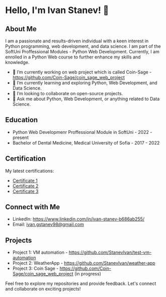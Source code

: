 # Hello, I'm Ivan Stanev! 👋

## About Me

I am a passionate and results-driven individual with a keen interest in Python programming, web development, and data science. I am part of the SoftUni Proffessional Modules - Python Web Development. Currently, I am enrolled in a Python Web course to further enhance my skills and knowledge.

- 🔭 I’m currently working on web project which is called Coin-Sage - https://github.com/Coin-Sage/coin_sage_web_project
- 🌱 I’m currently learning and exploring Python, Web Development, and Data Science.
- 👯 I’m looking to collaborate on open-source projects.
- 💬 Ask me about Python, Web Development, or anything related to Data Science.

## Education
- Python Web Developmenr Proffessional Module in SoftUni - 2022 - present
- Bachelor of Dental Medicine, Medical University of Sofia - 2017 - 2022

## Certification

My latest certifications:

- [Certificate 1](https://softuni.bg/users/profile/certificates?username=IvanSt9)
- [Certificate 2](https://softuni.bg/users/profile/certificates?username=IvanSt9)
- [Certificate 3](https://softuni.bg/users/profile/certificates?username=IvanSt9)

## Connect with Me

- LinkedIn: https://www.linkedin.com/in/ivan-stanev-b686ab255/
- Email: ivan.gstanev98@gmail.com

## Projects

- Project 1: VM automation - https://github.com/StanevIvan/test-vm-automation
- Project 2: WeatherApp - https://github.com/StanevIvan/weather-app
- Project 3: Coin Sage - https://github.com/Coin-Sage/coin_sage_web_project (in progress)

Feel free to explore my repositories and provide feedback. Let's connect and collaborate on exciting projects!
